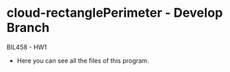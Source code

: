 # cloud-rectanglePerimeter - Develop Branch
BIL458 - HW1

+ Here you can see all the files of this program.
